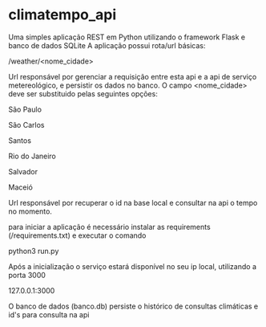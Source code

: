 # climatempo_api

Uma simples aplicação REST em Python utilizando o framework Flask e banco de dados SQLite
A aplicação possui rota/url básicas:

/weather/<nome_cidade>

Url responsável por gerenciar a requisição entre esta api e a api de serviço metereológico, e persistir os dados no banco.
O campo <nome_cidade> deve ser substituido pelas seguintes opções:

<p>São Paulo</p> 
<p>São Carlos</p>
<p>Santos</p>
<p>Rio do Janeiro</p>
<p>Salvador</p>
<p>Maceió</p>

<p><p>Url responsável por recuperar o id na base local e consultar na api o tempo no momento.</p></p>

para iniciar a aplicação é necessário instalar as requirements (/requirements.txt) e executar o comando

python3 run.py

Após a inicialização o serviço estará disponível no seu ip local, utilizando a porta 3000

127.0.0.1:3000

O banco de dados (banco.db) persiste o histórico de consultas climáticas e id's para consulta na api
